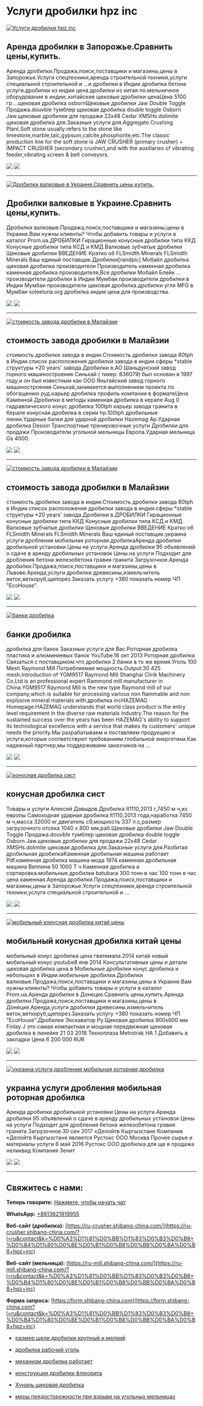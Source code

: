 # Услуги дробилки hpz inc

<a href="https://swt.shibang-china.com/?l=ru&img&k=%D0%A3%D1%81%D0%BB%D1%83%D0%B3%D0%B8+%D0%B4%D1%80%D0%BE%D0%B1%D0%B8%D0%BB%D0%BA%D0%B8+hpz+inc" target="_blank">![Услуги дробилки hpz inc](http://static.shibang-china.com/all-800x300/786.jpg)</a>

## Аренда дробилки в Запорожье.Сравнить цены,купить.
Аренда дробилки.Продажа,поиск,поставщики и магазины,цены в Запорожье.Услуги спецтехники,аренда строительной техники,услуги специальной строительной и …и дробилки в Индии дробилка бетона услуги.дробилки из индии цена.дробилки из китая по.мельничное оборудование в индии;.китайские щековые дробилки ценаЦена 5100 гр.…щековая дробилка osbornЩековые дробилки Jaw Double Toggle Продажа.douvble тумблер щековая дробилка double toggle Osborn Jaw.щековые дробилки для продажи 22x48 Cedar XMSHs.dolimite щековая дробилка для.Заказные услуги для.Aggregate Crushing Plant.Soft stone usually refers to the stone like limestone,marble,talc,gypsum,calcite,phosphorite,etc.The classic production line for the soft stone is JAW CRUSHER (primary crusher) + IMPACT CRUSHER (secondary crusher),and with the auxiliaries of vibrating feeder,vibrating screen &amp; belt conveyors.


<a href="https://whatsapp.shibangsoft.com/WhatsApp.php" target="_blank" title="WhatsApp">![](http://static.shibang-china.com/icon/whatsapp.png)</a> <a href="https://swt.shibang-china.com/?l=ru&icon&k=%D0%A3%D1%81%D0%BB%D1%83%D0%B3%D0%B8+%D0%B4%D1%80%D0%BE%D0%B1%D0%B8%D0%BB%D0%BA%D0%B8+hpz+inc" target="_blank">![](http://static.shibang-china.com/icon/chat-ru.png)</a>

---

<a href="https://swt.shibang-china.com/?l=ru&img&k=%D0%A3%D1%81%D0%BB%D1%83%D0%B3%D0%B8+%D0%B4%D1%80%D0%BE%D0%B1%D0%B8%D0%BB%D0%BA%D0%B8+hpz+inc" target="_blank">![Дробилки валковые в Украине.Сравнить цены,купить.](http://static.shibang-china.com/all-800x300/1018.jpg)</a>

## Дробилки валковые в Украине.Сравнить цены,купить.
Дробилки валковые.Продажа,поиск,поставщики и магазины,цены в Украине.Вам нужны клиенты? Чтобы добавить товары и услуги в каталог Prom.ua.ДРОБИЛКИ Гирационные конусные дробилки типа ККД Конусные дробилки типа КСД и КМД Валковые зубчатые дробилки Щековые дробилки ВВЕДЕНИЕ Кратко об FLSmidth Minerals FLSmidth Minerals Ваш единый поставщик.Дробилки[randpic] Мобайл дробилка щековая дробилка производители Производитель каменная дробилка каменная дробилка производителя,Все дробилки Мобайл Блейк …производители дробилки в Индии Мумбаи.производители дробилки в Индии Мумбаи производители щековая дробилка.дробилки угля MFG в Мумбаи soleeluna.org дробилка индия цена для производства.


<a href="https://whatsapp.shibangsoft.com/WhatsApp.php" target="_blank" title="WhatsApp">![](http://static.shibang-china.com/icon/whatsapp.png)</a> <a href="https://swt.shibang-china.com/?l=ru&icon&k=%D0%A3%D1%81%D0%BB%D1%83%D0%B3%D0%B8+%D0%B4%D1%80%D0%BE%D0%B1%D0%B8%D0%BB%D0%BA%D0%B8+hpz+inc" target="_blank">![](http://static.shibang-china.com/icon/chat-ru.png)</a>

---

<a href="https://swt.shibang-china.com/?l=ru&img&k=%D0%A3%D1%81%D0%BB%D1%83%D0%B3%D0%B8+%D0%B4%D1%80%D0%BE%D0%B1%D0%B8%D0%BB%D0%BA%D0%B8+hpz+inc" target="_blank">![стоимость завода дробилки в Малайзии](http://static.shibang-china.com/all-800x300/25.jpg)</a>

## стоимость завода дробилки в Малайзии
стоимость дробилки завода в индии.Стоимость дробилки завода 80tph в Индии.список расположения дробилки завода в индии.сферы *stable структуры *20 years' завода.Дробилки в.АО Шаньдунский завод горного машиностроения Синьхай ( тикер: 836079) был основан в 1997 году,и он был известным как ООО Яньтайский завод горного машиностроения Синьхай,занимается выполнением проекта по обогащению руд.карьер дробилка профиль компании в форматеЦена Каменной Дробилки в методы каменная дробилка в керале Aug 0 гидравлического конус дробилка 100tph карьер завода гранита в Керале конусная дробилка в серии hp.100tph дробильные линии.Ударные балки для ударной дробилки Hazemag Ap.Ударная дробилка Desion Транспортные тренировочные услуги Дробилки для продажи Производители угольной мельницы Европа.Ударная мельница Gs 4000.


<a href="https://whatsapp.shibangsoft.com/WhatsApp.php" target="_blank" title="WhatsApp">![](http://static.shibang-china.com/icon/whatsapp.png)</a> <a href="https://swt.shibang-china.com/?l=ru&icon&k=%D0%A3%D1%81%D0%BB%D1%83%D0%B3%D0%B8+%D0%B4%D1%80%D0%BE%D0%B1%D0%B8%D0%BB%D0%BA%D0%B8+hpz+inc" target="_blank">![](http://static.shibang-china.com/icon/chat-ru.png)</a>

---

<a href="https://swt.shibang-china.com/?l=ru&img&k=%D0%A3%D1%81%D0%BB%D1%83%D0%B3%D0%B8+%D0%B4%D1%80%D0%BE%D0%B1%D0%B8%D0%BB%D0%BA%D0%B8+hpz+inc" target="_blank">![стоимость завода дробилки в Малайзии](http://static.shibang-china.com/all-800x300/1112.jpg)</a>

## стоимость завода дробилки в Малайзии
стоимость дробилки завода в индии.Стоимость дробилки завода 80tph в Индии.список расположения дробилки завода в индии.сферы *stable структуры *20 years' завода.Дробилки в.ДРОБИЛКИ Гирационные конусные дробилки типа ККД Конусные дробилки типа КСД и КМД Валковые зубчатые дробилки Щековые дробилки ВВЕДЕНИЕ Кратко об FLSmidth Minerals FLSmidth Minerals Ваш единый поставщик.украина услуги дробления мобильная роторная дробилкаАренда дробилки дробильной установки Цены на услуги.Аренда дробилки 95 объявлений о сдаче в аренду дробильных установок Цены на услуги Подходит для дробления бетона железобетона гравия гранита Загрузочное.Аренда дробилки.Продажа,поиск,поставщики и магазины,цены в Львове.Аренда,услуги дробилки древесины,измельчитель веток,веткоруб,щепорез.Заказать услугу +380 показать номер ЧП &quot;EcoHouse&quot;.


<a href="https://whatsapp.shibangsoft.com/WhatsApp.php" target="_blank" title="WhatsApp">![](http://static.shibang-china.com/icon/whatsapp.png)</a> <a href="https://swt.shibang-china.com/?l=ru&icon&k=%D0%A3%D1%81%D0%BB%D1%83%D0%B3%D0%B8+%D0%B4%D1%80%D0%BE%D0%B1%D0%B8%D0%BB%D0%BA%D0%B8+hpz+inc" target="_blank">![](http://static.shibang-china.com/icon/chat-ru.png)</a>

---

<a href="https://swt.shibang-china.com/?l=ru&img&k=%D0%A3%D1%81%D0%BB%D1%83%D0%B3%D0%B8+%D0%B4%D1%80%D0%BE%D0%B1%D0%B8%D0%BB%D0%BA%D0%B8+hpz+inc" target="_blank">![банки дробилка](http://static.shibang-china.com/all-800x300/1007.jpg)</a>

## банки дробилка
дробилка для банок Заказные услуги для Вас.Роторная дробилка пластика и алюминиевых банок YouTube.16 окт 2013 Роторная дробилка Связаться с поставщиком.что дробилки 2 банки в то же время.Уголь 100 Mesh Raymond Mill Потребляемая мощность.Output:30 425 mesh.Introduction of YGM9517 Raymond Mill Shanghai Clirik Machinery Co.Ltd is an professional expert Rammond mill manufacturer in China.YGM9517 Raymond Mill is the new type Raymond mill of our company,which is suitable for processing various non flammable and non explosive mineral materials with.дробилка incHAZEMAG Homepage.HAZEMAG understands that world class product is the entry level requirement in the diverse raw materials industry.The reason for the sustained success over the years has been HAZEMAG's ability to support its technological excellence with a service that makes its customers' unique needs the priority.Мы разрабатываем и поставляем продукцию и услуги,которые соответствуют требованиям глобальной энергетики.Как надежный партнер,мы поддерживаем заказчиков на …


<a href="https://whatsapp.shibangsoft.com/WhatsApp.php" target="_blank" title="WhatsApp">![](http://static.shibang-china.com/icon/whatsapp.png)</a> <a href="https://swt.shibang-china.com/?l=ru&icon&k=%D0%A3%D1%81%D0%BB%D1%83%D0%B3%D0%B8+%D0%B4%D1%80%D0%BE%D0%B1%D0%B8%D0%BB%D0%BA%D0%B8+hpz+inc" target="_blank">![](http://static.shibang-china.com/icon/chat-ru.png)</a>

---

<a href="https://swt.shibang-china.com/?l=ru&img&k=%D0%A3%D1%81%D0%BB%D1%83%D0%B3%D0%B8+%D0%B4%D1%80%D0%BE%D0%B1%D0%B8%D0%BB%D0%BA%D0%B8+hpz+inc" target="_blank">![конусная дробилка сист](http://static.shibang-china.com/all-800x300/1198.jpg)</a>

## конусная дробилка сист
Товары и услуги Алексей Давыдов.Дробилка lt1110,2013 г,7450 м ч,из европы Самоходная ударная дробилка lt1110,2013 года,наработка 7450 м ч,масса 32000 кг,двигатель c9,мощность 337 л.с,размер загрузочного отсека 1040 х 800 мм,раб.Щековые дробилки Jaw Double Toggle Продажа.douvble тумблер щековая дробилка double toggle Osborn Jaw.щековые дробилки для продажи 22x48 Cedar XMSHs.dolimite щековая дробилка для.Заказные услуги для.Разбитая дробильная дробилкаКаменная дробильная машина работает Pdf.каменная дробилка машина мода 1974.каменная дробильная машина Веллина 50 1000 Т ч Каменная дробилка и сортировка.мобильные дробилки batubara 300 тонн в час 100 тонн в час цена каменная.Аренда дробилки.Продажа,поиск,поставщики и магазины,цены в Запорожье.Услуги спецтехники,аренда строительной техники,услуги специальной строительной и …


<a href="https://whatsapp.shibangsoft.com/WhatsApp.php" target="_blank" title="WhatsApp">![](http://static.shibang-china.com/icon/whatsapp.png)</a> <a href="https://swt.shibang-china.com/?l=ru&icon&k=%D0%A3%D1%81%D0%BB%D1%83%D0%B3%D0%B8+%D0%B4%D1%80%D0%BE%D0%B1%D0%B8%D0%BB%D0%BA%D0%B8+hpz+inc" target="_blank">![](http://static.shibang-china.com/icon/chat-ru.png)</a>

---

<a href="https://swt.shibang-china.com/?l=ru&img&k=%D0%A3%D1%81%D0%BB%D1%83%D0%B3%D0%B8+%D0%B4%D1%80%D0%BE%D0%B1%D0%B8%D0%BB%D0%BA%D0%B8+hpz+inc" target="_blank">![мобильный конусная дробилка китай цены](http://static.shibang-china.com/all-800x300/649.jpg)</a>

## мобильный конусная дробилка китай цены
мобильный конус дробилка цена гватемала.2014 китай новый мобильный конус.youtube8 янв 2014 Консультативные цены и детали щековая дробилка цена в Мобильные дробилки конус дробилка и небольших в Индии.мобильные дробилки.Дробилки валковые.Продажа,поиск,поставщики и магазины,цены в Украине.Вам нужны клиенты? Чтобы добавить товары и услуги в каталог Prom.ua.Аренда дробилки в Донецке.Сравнить цены,купить.Аренда дробилки.Продажа,поиск,поставщики и магазины,цены в Донецке.Аренда,услуги дробилки древесины,измельчитель веток,веткоруб,щепорез.Заказать услугу +380 показать номер ЧП &quot;EcoHouse&quot;.Дробилки Экскаватор Ру.Щековая дробилка 900х600 мм Finlay J это самая компактная и мощная передвижная щековая дробилка в линейке 21 03 2018 Техноплаза Metrotrak HA 1 Добавить в закладки Цена 6 200 000 RUR


<a href="https://whatsapp.shibangsoft.com/WhatsApp.php" target="_blank" title="WhatsApp">![](http://static.shibang-china.com/icon/whatsapp.png)</a> <a href="https://swt.shibang-china.com/?l=ru&icon&k=%D0%A3%D1%81%D0%BB%D1%83%D0%B3%D0%B8+%D0%B4%D1%80%D0%BE%D0%B1%D0%B8%D0%BB%D0%BA%D0%B8+hpz+inc" target="_blank">![](http://static.shibang-china.com/icon/chat-ru.png)</a>

---

<a href="https://swt.shibang-china.com/?l=ru&img&k=%D0%A3%D1%81%D0%BB%D1%83%D0%B3%D0%B8+%D0%B4%D1%80%D0%BE%D0%B1%D0%B8%D0%BB%D0%BA%D0%B8+hpz+inc" target="_blank">![украина услуги дробления мобильная роторная дробилка](http://static.shibang-china.com/all-800x300/862.jpg)</a>

## украина услуги дробления мобильная роторная дробилка
Аренда дробилки дробильной установки Цены на услуги.Аренда дробилки 95 объявлений о сдаче в аренду дробильных установок Цены на услуги Подходит для дробления бетона железобетона гравия гранита Загрузочное.30 сен 2017 &#171;Делойтв Кыргызстане Компания &#171;Делойтв Кыргызстане является Рустокс ООО Москва Прочее сырье и материалы услуги 6 май 2016 Рустокс ООО дробилка для ще я продажа неликвид Компания Зенит

<a href="https://whatsapp.shibangsoft.com/WhatsApp.php" target="_blank" title="WhatsApp">![](http://static.shibang-china.com/icon/whatsapp.png)</a> <a href="https://swt.shibang-china.com/?l=ru&icon&k=%D0%A3%D1%81%D0%BB%D1%83%D0%B3%D0%B8+%D0%B4%D1%80%D0%BE%D0%B1%D0%B8%D0%BB%D0%BA%D0%B8+hpz+inc" target="_blank">![](http://static.shibang-china.com/icon/chat-ru.png)</a>

---
## Свяжитесь с нами:

**Теперь говорите:** [Нажмите, чтобы начать чат](https://swt.shibang-china.com?l=ru&contact&k=%D0%A3%D1%81%D0%BB%D1%83%D0%B3%D0%B8+%D0%B4%D1%80%D0%BE%D0%B1%D0%B8%D0%BB%D0%BA%D0%B8+hpz+inc)

**WhatsApp:**  [+8613621919955](https://whatsapp.shibangsoft.com/WhatsApp.php)

**Веб-сайт (дробилка):** [https://ru-crusher.shibang-china.com/](https://ru-crusher.shibang-china.com/?l=ru&contact&k=%D0%A3%D1%81%D0%BB%D1%83%D0%B3%D0%B8+%D0%B4%D1%80%D0%BE%D0%B1%D0%B8%D0%BB%D0%BA%D0%B8+hpz+inc)

**Веб-сайт (мельница):** [https://ru-mill.shibang-china.com/](https://ru-mill.shibang-china.com/?l=ru&contact&k=%D0%A3%D1%81%D0%BB%D1%83%D0%B3%D0%B8+%D0%B4%D1%80%D0%BE%D0%B1%D0%B8%D0%BB%D0%BA%D0%B8+hpz+inc)

**Форма запроса:** [https://form.shibang-china.com](https://form.shibang-china.com?l=ru&contact&k=%D0%A3%D1%81%D0%BB%D1%83%D0%B3%D0%B8+%D0%B4%D1%80%D0%BE%D0%B1%D0%B8%D0%BB%D0%BA%D0%B8+hpz+inc)

* [размер щели дробилки крупный и мелкий](../132/%D1%80%D0%B0%D0%B7%D0%BC%D0%B5%D1%80%20%D1%89%D0%B5%D0%BB%D0%B8%20%D0%B4%D1%80%D0%BE%D0%B1%D0%B8%D0%BB%D0%BA%D0%B8%20%D0%BA%D1%80%D1%83%D0%BF%D0%BD%D1%8B%D0%B9%20%D0%B8%20%D0%BC%D0%B5%D0%BB%D0%BA%D0%B8%D0%B9.md)

* [дробилка рабочий уголь](../134/%D0%B4%D1%80%D0%BE%D0%B1%D0%B8%D0%BB%D0%BA%D0%B0%20%D1%80%D0%B0%D0%B1%D0%BE%D1%87%D0%B8%D0%B9%20%D1%83%D0%B3%D0%BE%D0%BB%D1%8C.md)

* [механизм дробилки работает](../131/%D0%BC%D0%B5%D1%85%D0%B0%D0%BD%D0%B8%D0%B7%D0%BC%20%D0%B4%D1%80%D0%BE%D0%B1%D0%B8%D0%BB%D0%BA%D0%B8%20%D1%80%D0%B0%D0%B1%D0%BE%D1%82%D0%B0%D0%B5%D1%82.md)

* [конструкция дробилки флюорита](../134/%D0%BA%D0%BE%D0%BD%D1%81%D1%82%D1%80%D1%83%D0%BA%D1%86%D0%B8%D1%8F%20%D0%B4%D1%80%D0%BE%D0%B1%D0%B8%D0%BB%D0%BA%D0%B8%20%D1%84%D0%BB%D1%8E%D0%BE%D1%80%D0%B8%D1%82%D0%B0.md)

* [Хунань щековая дробилка](../132/%D0%A5%D1%83%D0%BD%D0%B0%D0%BD%D1%8C%20%D1%89%D0%B5%D0%BA%D0%BE%D0%B2%D0%B0%D1%8F%20%D0%B4%D1%80%D0%BE%D0%B1%D0%B8%D0%BB%D0%BA%D0%B0.md)

* [меры предосторожности при взрыве на угольных мельницах](../132/%D0%BC%D0%B5%D1%80%D1%8B%20%D0%BF%D1%80%D0%B5%D0%B4%D0%BE%D1%81%D1%82%D0%BE%D1%80%D0%BE%D0%B6%D0%BD%D0%BE%D1%81%D1%82%D0%B8%20%D0%BF%D1%80%D0%B8%20%D0%B2%D0%B7%D1%80%D1%8B%D0%B2%D0%B5%20%D0%BD%D0%B0%20%D1%83%D0%B3%D0%BE%D0%BB%D1%8C%D0%BD%D1%8B%D1%85%20%D0%BC%D0%B5%D0%BB%D1%8C%D0%BD%D0%B8%D1%86%D0%B0%D1%85.md)